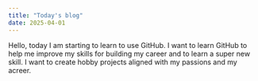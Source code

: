 ```yaml
---
title: "Today's blog"
date: 2025-04-01
---
```


Hello, today I am starting to learn to use GitHub. I want to learn GitHub to help me improve my skills for building my career and to learn a super new skill. I want to create hobby projects aligned with my passions and my acreer.

